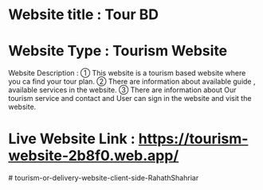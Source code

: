 
# Website title : Tour BD
# Website Type : Tourism Website

Website Description :
① This website is a tourism based website where you ca find your tour plan.
② There are information about available guide , available services in the website.
③ There are information about Our tourism service and contact and User can sign in the website and visit the website.

# Live Website Link : https://tourism-website-2b8f0.web.app/




#   t o u r i s m - o r - d e l i v e r y - w e b s i t e - c l i e n t - s i d e - R a h a t h S h a h r i a r  
 